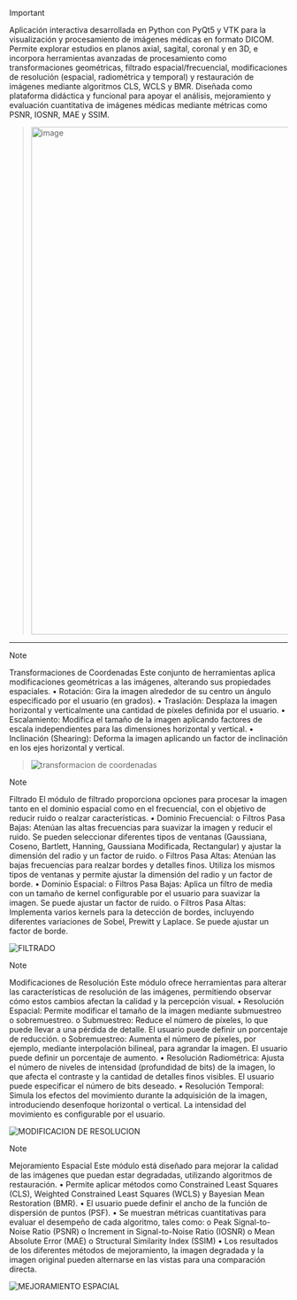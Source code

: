 
> [!IMPORTANT]
> Aplicación interactiva desarrollada en Python con PyQt5 y VTK para la visualización y procesamiento de imágenes médicas en formato DICOM. Permite explorar estudios en planos axial, sagital, coronal y en 3D, e incorpora herramientas avanzadas de procesamiento como transformaciones geométricas, filtrado espacial/frecuencial, modificaciones de resolución (espacial, radiométrica y temporal) y restauración de imágenes mediante algoritmos CLS, WCLS y BMR. Diseñada como plataforma didáctica y funcional para apoyar el análisis, mejoramiento y evaluación cuantitativa de imágenes médicas mediante métricas como PSNR, IOSNR, MAE y SSIM.

> <img width="680" height="917" alt="image" src="https://github.com/user-attachments/assets/2ee04242-8328-4b1c-95f1-4aa6a7384353" />

***
> [!NOTE]
> Transformaciones de Coordenadas
Este conjunto de herramientas aplica modificaciones geométricas a las imágenes, alterando sus propiedades espaciales.
> •	Rotación: Gira la imagen alrededor de su centro un ángulo especificado por el usuario (en grados).
> •	Traslación: Desplaza la imagen horizontal y verticalmente una cantidad de píxeles definida por el usuario.
> •	Escalamiento: Modifica el tamaño de la imagen aplicando factores de escala independientes para las dimensiones horizontal y vertical.
> •	Inclinación (Shearing): Deforma la imagen aplicando un factor de inclinación en los ejes horizontal y vertical.

> ![transformacion de coordenadas](https://github.com/user-attachments/assets/6fa5a6b2-dd7c-4e1e-9cd4-e66db077065b)

> [!NOTE]
> Filtrado
El módulo de filtrado proporciona opciones para procesar la imagen tanto en el dominio espacial como en el frecuencial, con el objetivo de reducir ruido o realzar características.
•	Dominio Frecuencial: 
o	Filtros Pasa Bajas: Atenúan las altas frecuencias para suavizar la imagen y reducir el ruido. Se pueden seleccionar diferentes tipos de ventanas (Gaussiana, Coseno, Bartlett, Hanning, Gaussiana Modificada, Rectangular) y ajustar la dimensión del radio y un factor de ruido.
o	Filtros Pasa Altas: Atenúan las bajas frecuencias para realzar bordes y detalles finos. Utiliza los mismos tipos de ventanas y permite ajustar la dimensión del radio y un factor de borde.
•	Dominio Espacial: 
o	Filtros Pasa Bajas: Aplica un filtro de media con un tamaño de kernel configurable por el usuario para suavizar la imagen. Se puede ajustar un factor de ruido.
o	Filtros Pasa Altas: Implementa varios kernels para la detección de bordes, incluyendo diferentes variaciones de Sobel, Prewitt y Laplace. Se puede ajustar un factor de borde.

![FILTRADO](https://github.com/user-attachments/assets/cbba6edb-a9cd-497c-ac01-9598a67b2c71)

> [!NOTE]
> Modificaciones de Resolución
Este módulo ofrece herramientas para alterar las características de resolución de las imágenes, permitiendo observar cómo estos cambios afectan la calidad y la percepción visual.
•	Resolución Espacial: Permite modificar el tamaño de la imagen mediante submuestreo o sobremuestreo. 
o	Submuestreo: Reduce el número de píxeles, lo que puede llevar a una pérdida de detalle. El usuario puede definir un porcentaje de reducción.
o	Sobremuestreo: Aumenta el número de píxeles, por ejemplo, mediante interpolación bilineal, para agrandar la imagen. El usuario puede definir un porcentaje de aumento.
•	Resolución Radiométrica: Ajusta el número de niveles de intensidad (profundidad de bits) de la imagen, lo que afecta el contraste y la cantidad de detalles finos visibles. El usuario puede especificar el número de bits deseado.
•	Resolución Temporal: Simula los efectos del movimiento durante la adquisición de la imagen, introduciendo desenfoque horizontal o vertical. La intensidad del movimiento es configurable por el usuario.

![MODIFICACION DE RESOLUCION](https://github.com/user-attachments/assets/36152dea-86c3-4a60-a814-d17ac787a595)


> [!NOTE]
> Mejoramiento Espacial
Este módulo está diseñado para mejorar la calidad de las imágenes que puedan estar degradadas, utilizando algoritmos de restauración.
•	Permite aplicar métodos como Constrained Least Squares (CLS), Weighted Constrained Least Squares (WCLS) y Bayesian Mean Restoration (BMR).
•	El usuario puede definir el ancho de la función de dispersión de puntos (PSF).
•	Se muestran métricas cuantitativas para evaluar el desempeño de cada algoritmo, tales como: 
o	Peak Signal-to-Noise Ratio (PSNR)
o	Increment in Signal-to-Noise Ratio (IOSNR)
o	Mean Absolute Error (MAE)
o	Structural Similarity Index (SSIM)
•	Los resultados de los diferentes métodos de mejoramiento, la imagen degradada y la imagen original pueden alternarse en las vistas para una comparación directa.

![MEJORAMIENTO ESPACIAL](https://github.com/user-attachments/assets/4a3b8ca5-2733-4f1c-b507-9e47bc0e008f)


